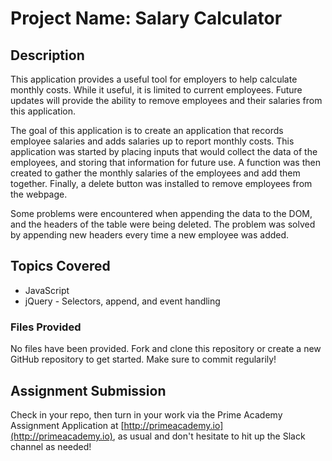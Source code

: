 # Project Name: Salary Calculator


## Description


This application provides a useful tool for employers to help calculate monthly costs. While it useful, it is limited to current employees. Future updates will provide the ability to remove employees and their salaries from this application.

The goal of this application is to create an application that records employee salaries and adds salaries up to report monthly costs. This application was started by placing inputs that would collect the data of the employees, and storing that information for future use. A function was then created to gather the monthly salaries of the employees and add them together. Finally, a delete button was installed to remove employees from the webpage.


Some problems were encountered when appending the data to the DOM, and the headers of the table were being deleted. The problem was solved by appending new headers every time a new employee was added.



## Topics Covered
- JavaScript
- jQuery - Selectors, append, and event handling



### Files Provided
No files have been provided. Fork and clone this repository or create a new GitHub repository to get started. Make sure to commit regularily!



## Assignment Submission
Check in your repo, then turn in your work via the Prime Academy Assignment Application at [http://primeacademy.io](http://primeacademy.io), as usual and don't hesitate to hit up the Slack channel as needed!
